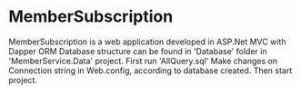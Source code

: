 # MemberSubscription
MemberSubscription is a web application developed in ASP.Net MVC with Dapper ORM
Database structure can be found in 'Database' folder in 'MemberService.Data' project.
First run 'AllQuery.sql'
Make changes on Connection string in Web.config, according to database created.
Then start project.
